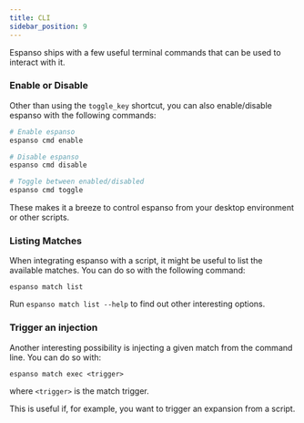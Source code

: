 ```yaml
---
title: CLI 
sidebar_position: 9
---
```

Espanso ships with a few useful terminal commands that can be used to interact with it.

### Enable or Disable

Other than using the `toggle_key` shortcut, you can also enable/disable espanso with the following commands:

```bash
# Enable espanso
espanso cmd enable

# Disable espanso
espanso cmd disable

# Toggle between enabled/disabled
espanso cmd toggle
```

These makes it a breeze to control espanso from your desktop environment or other scripts.

### Listing Matches

When integrating espanso with a script, it might be useful to list the available matches. You can do so with the following command:

```
espanso match list
```

Run `espanso match list --help` to find out other interesting options.

### Trigger an injection

Another interesting possibility is injecting a given match from the command line. You can do so with:

```
espanso match exec <trigger>
```

where `<trigger>` is the match trigger.

This is useful if, for example, you want to trigger an expansion from a script.